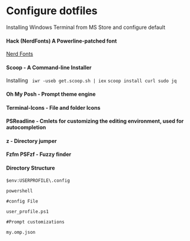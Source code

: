 # Configure dotfiles
 
Installing Windows Terminal from MS Store and configure default


#### Hack (NerdFonts) A Powerline-patched font
[Nerd Fonts](https://github.com/ryanoasis/nerd-fonts)

#### Scoop - A Command-line Installer
 Installing ` iwr -useb get.scoop.sh | iex`
 `scoop install curl sudo jq`
 

#### Oh My Posh - Prompt theme engine 

#### Terminal-Icons - File and folder Icons 

#### PSReadline - Cmlets for customizing the editing environment, used for autocompletion

#### z - Directory jumper 

#### Fzfm PSFzf - Fuzzy finder


#### Directory Structure

    $env:USERPROFILE\.config
    
    powershell
    
    #config File
    
    user_profile.ps1
    
    #Prompt customizations
    
    my.omp.json


